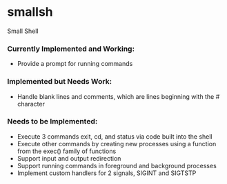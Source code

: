 # smallsh

Small Shell


### Currently Implemented and Working:

- Provide a prompt for running commands


### Implemented but Needs Work:

- Handle blank lines and comments, which are lines beginning with the # character


### Needs to be Implemented:

- Execute 3 commands exit, cd, and status via code built into the shell
- Execute other commands by creating new processes using a function from the exec() family of functions
- Support input and output redirection
- Support running commands in foreground and background processes
- Implement custom handlers for 2 signals, SIGINT and SIGTSTP

